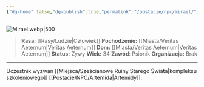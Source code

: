 ```yaml
---
{"dg-home":false,"dg-publish":true,"permalink":"/postacie/npc/mirael/","dgPassFrontmatter":true}
---
```


![Mirael.webp|500](/img/user/Vault/Grafiki/NPC/Mirael.webp)

> **Rasa:** [[Rasy/Ludzie\|Człowiek]]
> **Pochodzenie:** [[Miasta/Veritas Aeternum\|Veritas Aeternum]]
> **Dom:** [[Miasta/Veritas Aeternum\|Veritas Aeternum]]
> **Status:** Żywy
> **Wiek:** 34
> **Zawód**: Psionik
> **Organizacja:** Brak

---

Uczestnik wyzwań [[Miejsca/Sześcianowe Ruiny Starego Świata\|kompleksu szkoleniowego]] [[Postacie/NPC/Artemida\|Artemidy]].